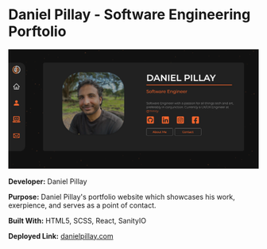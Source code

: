 # Daniel Pillay - Software Engineering Porftolio

![alt text](/src/assets/portfolio_screenshot.png/ "Daniel Pillay Screenshot")

**Developer:** Daniel Pillay

**Purpose:** Daniel Pillay's portfolio website which showcases his work, exerpience, and serves as a point of contact.

**Built With:** HTML5, SCSS, React, SanityIO

**Deployed Link:** [danielpillay.com](https://danielpillay.com)
